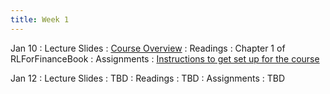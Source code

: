 ```yaml
---
title: Week 1
---
```


Jan 10
: Lecture Slides
  : [Course Overview](https://github.com/coverdrive/technical-documents/blob/master/finance/cme241/Stanford-CME241.pdf)
: Readings
  : Chapter 1 of RLForFinanceBook
: Assignments
  : [Instructions to get set up for the course](https://github.com/coverdrive/technical-documents/blob/master/finance/cme241/assignments/Winter2024/assignment1.pdf)

Jan 12
: Lecture Slides
  : TBD
: Readings
  : TBD
: Assignments
  : TBD
